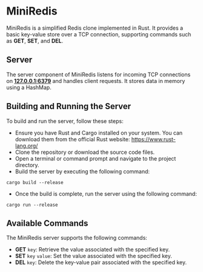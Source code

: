 # MiniRedis

MiniRedis is a simplified Redis clone implemented in Rust. It provides a basic key-value store over a TCP connection, 
supporting commands such as **GET**, **SET**, and **DEL**.

## Server

The server component of MiniRedis listens for incoming TCP connections on <ins>**127.0.0.1:6379**</ins> and handles 
client requests. 
It stores data in memory using a HashMap.

## Building and Running the Server

To build and run the server, follow these steps:

- Ensure you have Rust and Cargo installed on your system. You can download them from the official Rust website: 
  https://www.rust-lang.org/
- Clone the repository or download the source code files.
- Open a terminal or command prompt and navigate to the project directory.
- Build the server by executing the following command:
```shell
cargo build --release
```
- Once the build is complete, run the server using the following command:
```shell
cargo run --release
```

## Available Commands

The MiniRedis server supports the following commands:

- **GET** ```key```: Retrieve the value associated with the specified key.
- **SET** ```key``` ```value```: Set the value associated with the specified key.
- **DEL** ```key```: Delete the key-value pair associated with the specified key.
